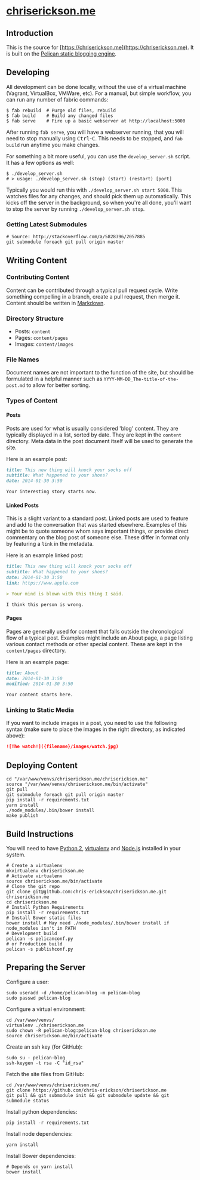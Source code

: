 # [chriserickson.me](http://chriserickson.me)

## Introduction
This is the source for [https://chriserickson.me](https://chriserickson.me).  It is built on the [Pelican static blogging engine](http://blog.getpelican.com/).

## Developing
All development can be done locally, without the use of a virtual machine (Vagrant, VirtualBox, VMWare, etc).  For a manual, but simple workflow, you can run any number of fabric commands:

```shell
$ fab rebuild  # Purge old files, rebuild
$ fab build    # Build any changed files
$ fab serve    # Fire up a basic webserver at http://localhost:5000
```

After running ```fab serve```, you will have a webserver running, that you will need to stop manually using <kbd>Ctrl</kbd>-<kbd>C</kbd>.  This needs to be stopped, and ```fab build``` run anytime you make changes.

For something a bit more useful, you can use the ```develop_server.sh``` script.  It has a few options as well:

```shell
$ ./develop_server.sh
# > usage: ./develop_server.sh (stop) (start) (restart) [port]
```

Typically you would run this with ```./develop_server.sh start 5000```.  This watches files for any changes, and should pick them up automatically.  This kicks off the server in the background, so when you're all done, you'll want to stop the server by running ```./develop_server.sh stop```.

### Getting Latest Submodules

```shell
# Source: http://stackoverflow.com/a/5828396/2057885
git submodule foreach git pull origin master
```

## Writing Content

### Contributing Content

Content can be contributed through a typical pull request cycle.  Write something compelling in a branch, create a pull request, then merge it.  Content should be written in [Markdown](http://daringfireball.net/projects/markdown/syntax).

### Directory Structure

- Posts: ```content```
- Pages: ```content/pages```
- Images: ```content/images```

### File Names

Document names are not important to the function of the site, but should be formulated in a helpful manner such as ```YYYY-MM-DD_The-title-of-the-post.md``` to allow for better sorting.

### Types of Content

#### Posts

Posts are used for what is usually considered 'blog' content.  They are typically displayed in a list, sorted by date.  They are kept in the ```content``` directory.  Meta data in the post document itself will be used to generate the site.

Here is an example post:

```Markdown
title: This new thing will knock your socks off
subtitle: What happened to your shoes?
date: 2014-01-30 3:50

Your interesting story starts now.
```

#### Linked Posts

This is a slight variant to a standard post.  Linked posts are used to feature and add to the conversation that was started elsewhere.  Examples of this might be to quote someone whom says important things, or provide direct commentary on the blog post of someone else.  These differ in format only by featuring a ```link``` in the metadata.

Here is an example linked post:

```Markdown
title: This new thing will knock your socks off
subtitle: What happened to your shoes?
date: 2014-01-30 3:50
link: https://www.apple.com

> Your mind is blown with this thing I said.

I think this person is wrong.
```

#### Pages

Pages are generally used for content that falls outside the chronological flow of a typical post.  Examples might include an About page, a page listing various contact methods or other special content.  These are kept in the ```content/pages``` directory.

Here is an example page:

```Markdown
title: About
date: 2014-01-30 3:50
modified: 2014-01-30 3:50

Your content starts here.
```

### Linking to Static Media ###

If you want to include images in a post, you need to use the following syntax (make sure to place the images in the right directory, as indicated above):

```Markdown
![The watch!]({filename}/images/watch.jpg)
```

## Deploying Content

``` shell
cd "/var/www/venvs/chriserickson.me/chriserickson.me"
source "/var/www/venvs/chriserickson.me/bin/activate"
git pull
git submodule foreach git pull origin master
pip install -r requirements.txt
yarn install
./node_modules/.bin/bower install
make publish
```

## Build Instructions

You will need to have [Python 2](http://python.org), [virtualenv](http://www.virtualenv.org/en/latest/) and [Node.js](http://nodejs.org/) installed in your system.

``` shell
# Create a virtualenv
mkvirtualenv chriserickson.me
# Activate virtualenv
source chriserickson.me/bin/activate
# Clone the git repo
git clone git@github.com:chris-erickson/chriserickson.me.git chriserickson.me
cd chriserickson.me
# Install Python Requirements
pip install -r requirements.txt
# Install Bower static files
bower install # May need ./node_modules/.bin/bower install if node_modules isn't in PATH
# Development build
pelican -s pelicanconf.py
# or Production build
pelican -s publishconf.py
```

## Preparing the Server

Configure a user:

``` shell
sudo useradd -d /home/pelican-blog -m pelican-blog
sudo passwd pelican-blog
```

Configure a virtual environment:

``` shell
cd /var/www/venvs/
virtualenv ./chriserickson.me
sudo chown -R pelican-blog:pelican-blog chriserickson.me
source chriserickson.me/bin/activate
```

Create an ssh key (for GitHub):

``` shell
sudo su - pelican-blog
ssh-keygen -t rsa -C "id_rsa"
```

Fetch the site files from GitHub:

``` shell
cd /var/www/venvs/chriserickson.me/
git clone https://github.com/chris-erickson/chriserickson.me
git pull && git submodule init && git submodule update && git submodule status
```

Install python dependencies:

``` shell
pip install -r requirements.txt
```

Install node dependencies:

``` shell
yarn install
```

Install Bower dependencies:

``` shell
# Depends on yarn install
bower install
```
